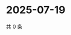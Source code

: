 # 2025-07-19

共 0 条

<!-- BEGIN ZHIHUQUESTIONS -->
<!-- 最后更新时间 Sat Jul 19 2025 11:48:53 GMT+0800 (China Standard Time) -->

<!-- END ZHIHUQUESTIONS -->
